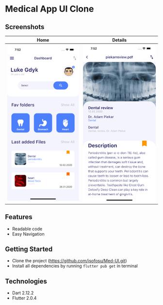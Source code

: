 # Medical App UI Clone



## Screenshots



Home  | Details
----- | ----------
![Home](/screenshots/home.png) | ![Details](/screenshots/second.png)

## Features

* Readable code
* Easy Navigation

## Getting Started 
* Clone the project (https://github.com/jsofosu/Med-UI.git)
* Install all dependencies by running `flutter pub get` in terminal

## Technologies
* Dart 2.12.2
* Flutter 2.0.4


